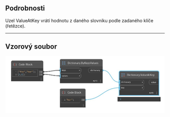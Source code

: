 ## Podrobnosti
Uzel ValueAtKey vrátí hodnotu z daného slovníku podle zadaného klíče (řetězce).
___
## Vzorový soubor

![ValueAtKey](./DesignScript.Builtin.Dictionary.ValueAtKey_img.jpg)

